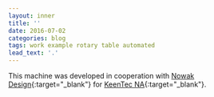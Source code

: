 ```yaml
---
layout: inner
title: ''
date: 2016-07-02
categories: blog
tags: work example rotary table automated
lead_text: '.'
---
```


This machine was developed in cooperation with [Nowak Design](www.nowak.ca){:target="_blank"} for [KeenTec NA](www.keentecna.com){:target="_blank"}.
